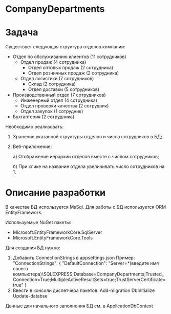 # CompanyDepartments

# Задача
Существует следующая структура отделов компании:
- Отдел по обслуживанию клиентов (11 сотрудников)
  - Отдел продаж (4 сотрудника)
    - Отдел оптовых продаж (2 сотрудника)
    - Отдел розничных продаж (2 сотрудника)
  - Отдел логистики (7 сотрудников)
    - Склад (2 сотрудника)
    - Отдел доставки (5 сотрудников)
- Производственный отдел (7 сотрудников)
  - Инженерный отдел (4 сотрудника)
  - Отдел проверки качества (2 сотрудник)
  - Отдел закупок (1 сотрудник)
- Бухгалтерия (2 сотрудника)

Необходимо реализовать:
1) Хранение указанной структуры отделов и числа сотрудников в БД;
2) Веб-приложение:

    а) Отображение иерархии отделов вместе с числом сотрудников;
    
    б) При клике на название отдела увеличивать число сотрудников на 1.

# Описание разработки

В качестве БД используется MsSql.
Для работы с БД используется ORM EntityFramework.

Используемые NuGet пакеты:
- Microsoft.EntityFrameworkCore.SqlServer
- Microsoft.EntityFrameworkCore.Tools

Для создания БД нужно:
1) Добавить ConnectionStrings в appsettings.json
Пример:
  "ConnectionStrings": {
    "DefaultConnection": "Server=*(введите имя своего компьютера)\\SQLEXPRESS;Database=CompanyDepartments;Trusted_Connection=True;MultipleActiveResultSets=true;TrustServerCertificate=true"
  }
2) Ввести в консоли диспетчера пакетов:
  Add-migration DbInitialize
  Update-databse
  
Данные для начального заполнения БД см. в ApplicationDbContext
